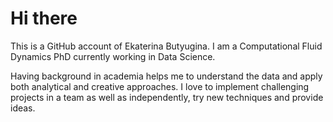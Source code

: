 # Hi there

This is a GitHub account of Ekaterina Butyugina. 
I am a Computational Fluid Dynamics PhD currently working in Data Science. 

Having background in academia helps me to understand the data and apply both analytical and creative approaches. I love to implement challenging projects in a team as well as independently, try new techniques and provide ideas. 


